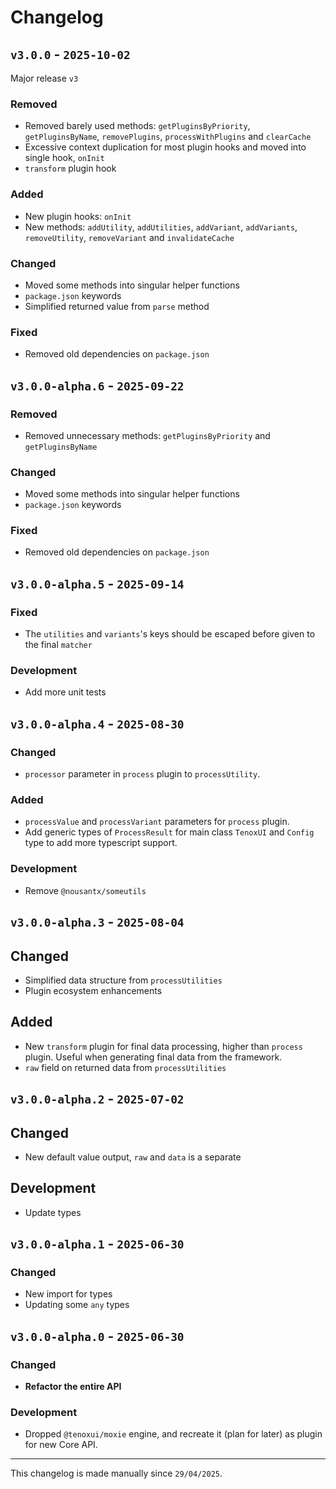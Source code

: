 # Changelog

## `v3.0.0` - `2025-10-02`

Major release `v3`

### **Removed**

- Removed barely used methods: `getPluginsByPriority`, `getPluginsByName`, `removePlugins`, `processWithPlugins` and `clearCache`
- Excessive context duplication for most plugin hooks and moved into single hook, `onInit`
- `transform` plugin hook

### Added

- New plugin hooks: `onInit`
- New methods: `addUtility`, `addUtilities`, `addVariant`, `addVariants`, `removeUtility`, `removeVariant` and `invalidateCache`

### Changed

- Moved some methods into singular helper functions
- `package.json` keywords
- Simplified returned value from `parse` method

### Fixed

- Removed old dependencies on `package.json`

## `v3.0.0-alpha.6` - `2025-09-22`

### **Removed**

- Removed unnecessary methods: `getPluginsByPriority` and `getPluginsByName`

### Changed

- Moved some methods into singular helper functions
- `package.json` keywords

### Fixed

- Removed old dependencies on `package.json`

## `v3.0.0-alpha.5` - `2025-09-14`

### Fixed

- The `utilities` and `variants`'s keys should be escaped before given to the final `matcher`

### Development

- Add more unit tests

## `v3.0.0-alpha.4` - `2025-08-30`

### Changed

- `processor` parameter in `process` plugin to `processUtility`.

### Added

- `processValue` and `processVariant` parameters for `process` plugin.
- Add generic types of `ProcessResult` for main class `TenoxUI` and `Config` type to add more typescript support.

### Development

- Remove `@nousantx/someutils`

## `v3.0.0-alpha.3` - `2025-08-04`

## **Changed**

- Simplified data structure from `processUtilities`
- Plugin ecosystem enhancements

## Added

- New `transform` plugin for final data processing, higher than `process` plugin. Useful when generating final data from the framework.
- `raw` field on returned data from `processUtilities`

## `v3.0.0-alpha.2` - `2025-07-02`

## **Changed**

- New default value output, `raw` and `data` is a separate

## Development

- Update types

## `v3.0.0-alpha.1` - `2025-06-30`

### **Changed**

- New import for types
- Updating some `any` types

## `v3.0.0-alpha.0` - `2025-06-30`

### **Changed**

- **Refactor the entire API**

### Development

- Dropped `@tenoxui/moxie` engine, and recreate it (plan for later) as plugin for new Core API.

---

This changelog is made manually since `29/04/2025`.
